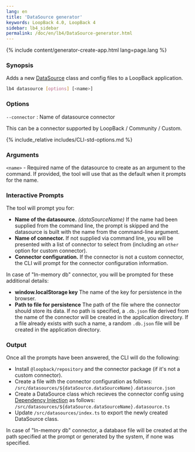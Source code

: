 ```yaml
---
lang: en
title: 'DataSource generator'
keywords: LoopBack 4.0, LoopBack 4
sidebar: lb4_sidebar
permalink: /doc/en/lb4/DataSource-generator.html
---
```


{% include content/generator-create-app.html lang=page.lang %}

### Synopsis

Adds a new [DataSource](DataSources.md) class and config files to a LoopBack
application.

```sh
lb4 datasource [options] [<name>]
```

### Options

`--connector` : Name of datasource connector

This can be a connector supported by LoopBack / Community / Custom.

{% include_relative includes/CLI-std-options.md %}

### Arguments

`<name>` - Required name of the datasource to create as an argument to the
command. If provided, the tool will use that as the default when it prompts for
the name.

### Interactive Prompts

The tool will prompt you for:

- **Name of the datasource.** _(dataSourceName)_ If the name had been supplied
  from the command line, the prompt is skipped and the datasource is built with
  the name from the command-line argument.
- **Name of connector.** If not supplied via command line, you will be presented
  with a list of connector to select from (including an `other` option for
  custom connector).
- **Connector configuration.** If the connector is not a custom connector, the
  CLI will prompt for the connector configuration information.

In case of "In-memory db" connector, you will be prompted for these additional
details:

- **window.localStorage key** The name of the key for persistence in the
  browser.
- **Path to file for persistence** The path of the file where the connector
  should store its data. If no path is specified, a `.db.json` file derived from
  the name of the connector will be created in the application directory. If a
  file already exists with such a name, a random `.db.json` file will be created
  in the application directory.

### Output

Once all the prompts have been answered, the CLI will do the following:

- Install `@loopback/repository` and the connector package (if it's not a custom
  connector).
- Create a file with the connector configuration as follows:
  `/src/datasources/${dataSource.dataSourceName}.datasource.json`
- Create a DataSource class which recieves the connector config using
  [Dependency Injection](Dependency-injection.md) as follows:
  `/src/datasources/${dataSource.dataSourceName}.datasource.ts`
- Update `/src/datasources/index.ts` to export the newly created DataSource
  class.

In case of "In-memory db" connector, a database file will be created at the path
specified at the prompt or generated by the system, if none was specified.
